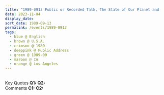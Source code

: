 ```yaml
---
title: "1989-0913 Public or Recorded Talk, The State of Our Planet and Its Fundamental Problems (Abuse of Freedom in the West Is the Fundamental Problem Facing the World Today), Los Angeles, CA, U.S.A. (scheduled, to be confirmed)"
date: 2023-11-04
display_date: 
sort_date: 1989-09-13
permalink: /events/1989-0913
tags:
  - blue @ English
  - brown @ U.S.A.
  - crimson @ 1989
  - deeppink @ Public Address
  - green @ 1989-09
  - maroon @ CA
  - orange @ Los Angeles
---
```


<br>

<wave-list>
  <list-title color="DarkSeaGreen" width="55">Key Quotes</list-title>
  <list-item color="BlanchedAlmond" width="280"><b>Q1:</b> <i></i></list-item>
  <list-item color="Lavender" width="280"><b>Q2:</b> <i></i></list-item>
</wave-list>

<br>

<wave-list>
  <list-title color="DarkSeaGreen" width="55">Comments</list-title>
  <list-item color="BlanchedAlmond" width="280"><b>C1:</b> <i></i></list-item>
  <list-item color="Lavender" width="280"><b>C2:</b> <i></i></list-item>
</wave-list>